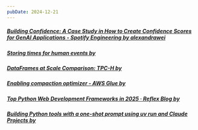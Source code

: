 ```yaml
---
pubDate: 2024-12-21
---
```


##### [Building Confidence: A Case Study in How to Create Confidence Scores for GenAI Applications - Spotify Engineering by alexandrawei](https://engineering.atspotify.com/2024/12/building-confidence-a-case-study-in-how-to-create-confidence-scores-for-genai-applications/)
##### [Storing times for human events by ](https://simonwillison.net/2024/Nov/27/storing-times-for-human-events/)
##### [DataFrames at Scale Comparison: TPC-H by ](https://docs.coiled.io/blog/tpch.html)
##### [Enabling compaction optimizer - AWS Glue by ](https://docs.aws.amazon.com/glue/latest/dg/enable-compaction.html)
##### [Top Python Web Development Frameworks in 2025 · Reflex Blog by ](https://reflex.dev/blog/2024-12-20-python-comparison/)
##### [Building Python tools with a one-shot prompt using uv run and Claude Projects by ](https://simonwillison.net/2024/Dec/19/one-shot-python-tools/)